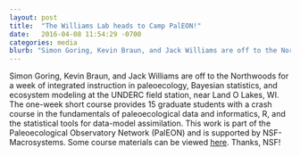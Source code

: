 ```yaml
---
layout: post
title:  "The Williams Lab heads to Camp PalEON!"
date:   2016-04-08 11:54:29 -0700
categories: media
blurb: "Simon Goring, Kevin Braun, and Jack Williams are off to the Northwoods for a week of integrated instruction in paleoecology, Bayesian statistics, and ecosystem modeling at the UNDERC field station, near Land O Lakes, WI. The one-week short course provides 15 graduate students with a crash course in the fundamentals of paleoecological data and informatics, R, and the statistical tools for data-model assimilation. This work is part of the Paleoecological Observatory Network (PalEON) and is supported by NSF-Macrosystems. Some course materials can be viewed [here](https://paleon.geography.wisc.edu/doku.php/courses_and_camp%3Bcamp2014%3Bstart). Thanks, NSF!"
---
```

Simon Goring, Kevin Braun, and Jack Williams are off to the Northwoods for a week of integrated instruction in paleoecology, Bayesian statistics, and ecosystem modeling at the UNDERC field station, near Land O Lakes, WI. The one-week short course provides 15 graduate students with a crash course in the fundamentals of paleoecological data and informatics, R, and the statistical tools for data-model assimilation. This work is part of the Paleoecological Observatory Network (PalEON) and is supported by NSF-Macrosystems. Some course materials can be viewed [here](https://paleon.geography.wisc.edu/doku.php/courses_and_camp%3Bcamp2014%3Bstart). Thanks, NSF!
